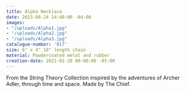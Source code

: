 ```yaml
---
title: Alpha Necklace
date: 2023-08-24 14:48:00 -04:00
images:
- "/uploads/Alpha1.jpg"
- "/uploads/Alpha2.jpg"
- "/uploads/Alpha3.jpg"
catalogue-number: '017'
size: 6" x 4" 18" length chain
material: Powdercoated metal and rubber
creation-date: 2021-01-20 00:00:00 -05:00
---
```


From the String Theory Collection inspired by the adventures of Archer Adler, through time and space. 
Made by The Chief.
